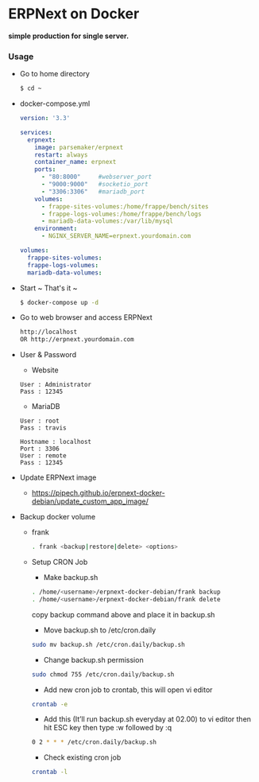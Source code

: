 # ERPNext on Docker

**simple production for single server.**

### Usage

- Go to home directory
    ```bash
    $ cd ~
    ```

- docker-compose.yml
    ```yaml
    version: '3.3'
    
    services:
      erpnext:
        image: parsemaker/erpnext
        restart: always
        container_name: erpnext
        ports:
          - "80:8000"     #webserver_port
          - "9000:9000"   #socketio_port
          - "3306:3306"   #mariadb_port
        volumes:
          - frappe-sites-volumes:/home/frappe/bench/sites
          - frappe-logs-volumes:/home/frappe/bench/logs
          - mariadb-data-volumes:/var/lib/mysql
        environment:
          - NGINX_SERVER_NAME=erpnext.yourdomain.com
    
    volumes:
      frappe-sites-volumes:
      frappe-logs-volumes:
      mariadb-data-volumes:
    ```

- Start ~ That's it ~
    ```bash
    $ docker-compose up -d
    ```

- Go to web browser and access ERPNext
    ```bash
    http://localhost
    OR http://erpnext.yourdomain.com
    ```


- User & Password
    - Website
    ```
    User : Administrator
    Pass : 12345
    ```
    - MariaDB
    ```
    User : root
    Pass : travis
    ```
    ```
    Hostname : localhost
    Port : 3306
    User : remote
    Pass : 12345
    ```
    
- Update ERPNext image
    - https://pipech.github.io/erpnext-docker-debian/update_custom_app_image/
    
- Backup docker volume
    - frank
        ```bash
        . frank <backup|restore|delete> <options>
        ```
        
    - Setup CRON Job
        - Make backup.sh
        ```bash
        . /home/<username>/erpnext-docker-debian/frank backup
        . /home/<username>/erpnext-docker-debian/frank delete
        ```
        copy backup command above and place it in backup.sh
        
        - Move backup.sh to /etc/cron.daily
        ```bash
        sudo mv backup.sh /etc/cron.daily/backup.sh
        ```
        
        - Change backup.sh permission
        ```bash
        sudo chmod 755 /etc/cron.daily/backup.sh
        ```
               
        - Add new cron job to crontab, this will open vi editor
        ```bash
        crontab -e
        ```
        
        - Add this (It’ll run backup.sh everyday at 02.00) to vi editor then hit ESC key then type :w followed by :q
        ```bash
        0 2 * * * /etc/cron.daily/backup.sh
        ```

        - Check existing cron job
        ```bash
        crontab -l
        ```
    